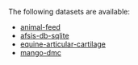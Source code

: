 The following datasets are available:

* [animal-feed](https://github.com/spectral-datasets/animal-feed)
* [afsis-db-sqlite](https://github.com/spectral-datasets/afsis-db-sqlite)
* [equine-articular-cartilage](https://github.com/spectral-datasets/equine-articular-cartilage)
* [mango-dmc](https://github.com/spectral-datasets/mango-dmc)

